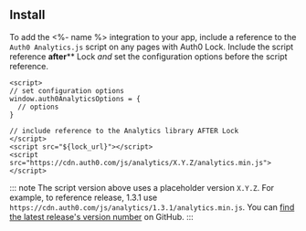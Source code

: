 ## Install

To add the <%- name %> integration to your app, include a reference to the `Auth0 Analytics.js` script on any pages with Auth0 Lock. Include the script reference **after**** Lock *and* set the configuration options before the script reference.

```
<script>
// set configuration options
window.auth0AnalyticsOptions = {
  // options
}

// include reference to the Analytics library AFTER Lock
</script>
<script src="${lock_url}"></script>
<script src="https://cdn.auth0.com/js/analytics/X.Y.Z/analytics.min.js"></script>
```

::: note
The script version above uses a placeholder version `X.Y.Z`. For example, to reference release, 1.3.1 use `https://cdn.auth0.com/js/analytics/1.3.1/analytics.min.js`. You can [find the latest release's version number](https://github.com/auth0/auth0-analytics.js/releases/) on GitHub.
:::
